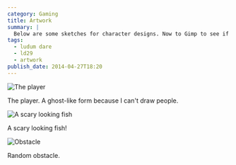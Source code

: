 ```yaml
---
category: Gaming
title: Artwork
summary: |
  Below are some sketches for character designs. Now to Gimp to see if I can reproduce them for the game.
tags: 
  - ludum dare
  - ld29
  - artwork
publish_date: 2014-04-27T18:20
---
```


![The player]($media/img/swimmer.jpg)

The player. A ghost-like form because I can't draw people.

![A scary looking fish]($media/img/fish-drawing.jpg)

A scary looking fish!

![Obstacle]($media/img/log.jpg)

Random obstacle.
